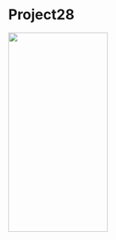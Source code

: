 # Project28

<img src="https://user-images.githubusercontent.com/26844387/164729698-4a210946-0101-46ba-b605-8ba52c198307.png" width="200" height="400" /> 
